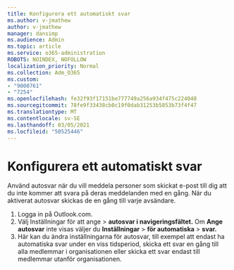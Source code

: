```yaml
---
title: Konfigurera ett automatiskt svar
ms.author: v-jmathew
author: v-jmathew
manager: dansimp
ms.audience: Admin
ms.topic: article
ms.service: o365-administration
ROBOTS: NOINDEX, NOFOLLOW
localization_priority: Normal
ms.collection: Adm_O365
ms.custom:
- "9000761"
- "7254"
ms.openlocfilehash: fe32f93f17151be777749a256a934f475c224048
ms.sourcegitcommit: 78fe9f33438cb0c19f0dab31253b5853b73f4f47
ms.translationtype: MT
ms.contentlocale: sv-SE
ms.lasthandoff: 03/05/2021
ms.locfileid: "50525446"
---
```

# <a name="set-up-an-automatic-reply"></a>Konfigurera ett automatiskt svar

Använd autosvar när du vill meddela personer som skickat e-post till dig att du inte kommer att svara på deras meddelanden med en gång. När du aktiverat autosvar skickas de en gång till varje avsändare.

1. Logga in på Outlook.com.
2. Välj Inställningar för att ange  >  **autosvar i navigeringsfältet.** Om **Ange autosvar** inte visas väljer du **Inställningar**  >  **för automatiska**  >  **svar.**
3. Här kan du ändra inställningarna för autosvar, till exempel att endast ha automatiska svar under en viss tidsperiod, skicka ett svar en gång till alla medlemmar i organisationen eller skicka ett svar endast till medlemmar utanför organisationen.
